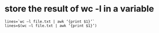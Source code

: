 # store the result of wc -l in a variable

```
lines=`wc –l file.txt | awk ‘{print $1}’`
lines=$(wc –l file.txt | awk ‘{print $1}’)

```
